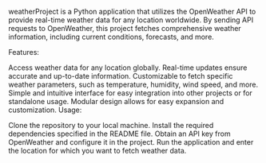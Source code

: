 weatherProject is a Python application that utilizes the OpenWeather API to provide real-time weather data for any location worldwide. By sending API requests to OpenWeather, this project fetches comprehensive weather information, including current conditions, forecasts, and more.

Features:

Access weather data for any location globally.
Real-time updates ensure accurate and up-to-date information.
Customizable to fetch specific weather parameters, such as temperature, humidity, wind speed, and more.
Simple and intuitive interface for easy integration into other projects or for standalone usage.
Modular design allows for easy expansion and customization.
Usage:

Clone the repository to your local machine.
Install the required dependencies specified in the README file.
Obtain an API key from OpenWeather and configure it in the project.
Run the application and enter the location for which you want to fetch weather data.
